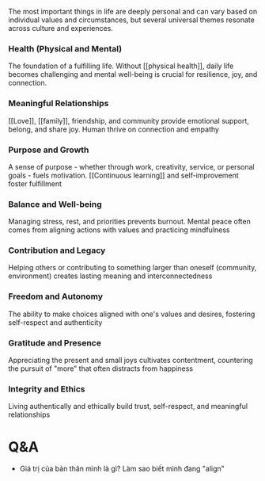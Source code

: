 The most important things in life are deeply personal and can vary based on individual values and circumstances, but several universal themes resonate across culture and experiences.

### Health (Physical and Mental)

The foundation of a fulfilling life. Without [[physical health]], daily life becomes challenging and mental well-being is crucial for resilience, joy, and connection.

### Meaningful Relationships

[[Love]], [[family]], friendship, and community provide emotional support, belong, and share joy. Human thrive on connection and empathy

### Purpose and Growth

A sense of purpose - whether through work, creativity, service, or personal goals - fuels motivation. [[Continuous learning]] and self-improvement foster fulfillment

### Balance and Well-being

Managing stress, rest, and priorities prevents burnout.
Mental peace often comes from aligning actions with values and practicing mindfulness

### Contribution and Legacy

Helping others or contributing to something larger than oneself (community, environment) creates lasting meaning and interconnectedness

### Freedom and Autonomy

The ability to make choices aligned with one's values and desires, fostering self-respect and authenticity

### Gratitude and Presence

Appreciating the present and small joys cultivates contentment, countering the pursuit of "more" that often distracts from happiness

### Integrity and Ethics

Living authentically and ethically build trust, self-respect, and meaningful relationships

# Q&A

- Giá trị của bản thân mình là gì? Làm sao biết mình đang "align"